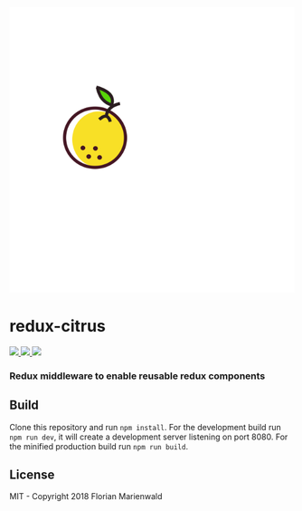 <p align="center">
    <img src="https://github.com/Nowai/redux-citrus/blob/master/logo.svg">
    <h1>redux-citrus</h1>
</p>

<p>
    <a href="https://github.com/Nowai/redux-citrus/blob/master/LICENSE">
       <img src="https://img.shields.io/badge/license-MIT-blue.svg"> 
    </a>
    <a href="https://github.com/Nowai/redux-citrus/tree/master/build">
        <img src="https://img.shields.io/badge/build-passing-green.svg"> 
    </a>
    <a href="">
        <img src="https://img.shields.io/badge/version-1.0.3-lightgrey.svg"> 
    </a>
</p>

### Redux middleware to enable reusable redux components


## Build

Clone this repository and run `npm install`. For the development build run `npm run dev`, it will create a development server listening on port 8080. For the minified production build run `npm run build`. 

## License

MIT - Copyright 2018 Florian Marienwald